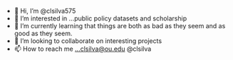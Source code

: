 - 👋 Hi, I’m @clsilva575
- 👀 I’m interested in ...public policy datasets and scholarship
- 🌱 I’m currently learning that things are both as bad as they seem and as good as they seem.
- 💞️ I’m looking to collaborate on interesting projects
- 📫 How to reach me ...clsilva@ou.edu @clsilva

<!---
clsilva575/clsilva575 is a ✨ special ✨ repository because its `README.md` (this file) appears on your GitHub profile.
You can click the Preview link to take a look at your changes.
--->
